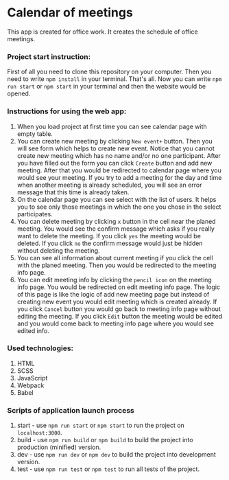 # Calendar of meetings
This app is created for office work. It creates the schedule of office meetings.

### Project start instruction:
First of all you need to clone this repository on your computer. Then you need to write `npm install` in your 
terminal. That's all. Now you can write `npm run start` or `npm start` in your terminal and then the website would be
 opened.

### Instructions for using the web app:
1. When you load project at first time you can see calendar page with empty table.
1. You can create new meeting by clicking `New event+` button. Then you will see form which helps to create new event. Notice that you cannot create new meeting which has no name and/or no one participant.
After you have filled out the form you can click `Create` button and add new meeting. After that you would be redirected to calendar page where you would see your meeting. 
If you try to add a meeting for the day and time when another meeting is already scheduled, you will see an error message that this time is already taken.
1. On the calendar page you can see select with the list of users. It helps you to see only those meetings in which the one you chose in the select participates.
1. You can delete meeting by clicking `x` button in the cell near the planed meeting. You would see the confirm message which asks if you really want to delete the meeting. If you click `yes` 
the meeting would be deleted. If you click `no` the confirm message would just be hidden without deleting the meeting.
1. You can see all information about current meeting if you click the cell with the planed meeting. Then you would be redirected to the meeting info page.
1. You can edit meeting info by clicking the `pencil icon` on the meeting info page. You would be redirected on edit meeting info page. The logic of this page is like the logic of 
add new meeting page but instead of creating new event you would edit meeting which is created already. If you click `Cancel` button you would go back to meeting info page without 
editing the meeting. If you click `Edit` button the meeting would be edited and you would come back to meeting info page where you would see edited info.

### Used technologies:
1. HTML
1. SCSS
1. JavaScript
1. Webpack
1. Babel 

### Scripts of application launch process
1. start - use `npm run start` or `npm start` to run the project on `localhost:3000`.
1. build - use `npm run build` or `npm build` to build the project into production (minified) version.
1. dev - use `npm run dev` or `npm dev` to build the project into development version.
1. test - use `npm run test` or `npm test` to run all tests of the project.